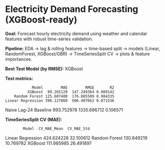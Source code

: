 # Electricity Demand Forecasting (XGBoost-ready)

**Goal:** Forecast hourly electricity demand using weather and calendar features with robust time-series validation.

**Pipeline:** EDA → lag & rolling features → time-based split → models (Linear, RandomForest, XGBoost/GBR) → TimeSeriesSplit CV → plots & feature importances.


**Best Test Model (by RMSE):** XGBoost


**Test metrics:**

                Model        MAE        RMSE       R2
              XGBoost  99.265129  147.249364 0.989142
        Random Forest 125.607480  176.865509 0.984335
    Linear Regression 396.127869  506.487662 0.871536
Naive Lag-24 Baseline 993.752978 1335.696712 0.106571


**TimeSeriesSplit CV (MAE):**

            Model  CV_MAE_Mean  CV_MAE_Std
Linear Regression   424.624228   32.100612
    Random Forest   130.849219   10.769782
          XGBoost   111.985985   26.491897